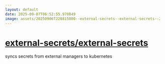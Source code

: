 ```yaml
---
layout: default
date: 2025-09-07T06:52:55.970849
image: assets/20250906T220815000--external-secrets--external-secrets--20250906T220906820--cropped.png
---
```


# [external-secrets/external-secrets](https://github.com/external-secrets/external-secrets)

syncs secrets from external managers to kubernetes
